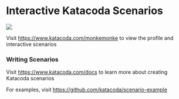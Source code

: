 # Interactive Katacoda Scenarios

[![](http://shields.katacoda.com/katacoda/monkemonke/count.svg)](https://www.katacoda.com/monkemonke "Get your profile on Katacoda.com")

Visit https://www.katacoda.com/monkemonke to view the profile and interactive scenarios

### Writing Scenarios
Visit https://www.katacoda.com/docs to learn more about creating Katacoda scenarios

For examples, visit https://github.com/katacoda/scenario-example
